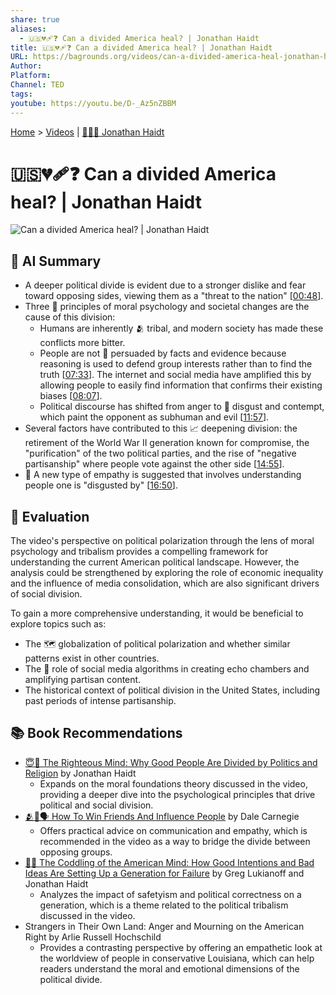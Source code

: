 ```yaml
---
share: true
aliases:
  - 🇺🇸💔🩹❓ Can a divided America heal? | Jonathan Haidt
title: 🇺🇸💔🩹❓ Can a divided America heal? | Jonathan Haidt
URL: https://bagrounds.org/videos/can-a-divided-america-heal-jonathan-haidt
Author:
Platform:
Channel: TED
tags:
youtube: https://youtu.be/D-_Az5nZBBM
---
```

[Home](../index.md) > [Videos](./index.md) | [🧠🤝🐘 Jonathan Haidt](../people/jonathan-haidt.md)  
# 🇺🇸💔🩹❓ Can a divided America heal? | Jonathan Haidt  
![Can a divided America heal? | Jonathan Haidt](https://youtu.be/D-_Az5nZBBM)  
  
## 🤖 AI Summary  
* A deeper political divide is evident due to a stronger dislike and fear toward opposing sides, viewing them as a "threat to the nation" \[[00:48](http://www.youtube.com/watch?v=D-_Az5nZBBM&t=48)].  
* Three 🤝 principles of moral psychology and societal changes are the cause of this division:  
    * Humans are inherently 🫂 tribal, and modern society has made these conflicts more bitter.  
    * People are not 🧠 persuaded by facts and evidence because reasoning is used to defend group interests rather than to find the truth \[[07:33](http://www.youtube.com/watch?v=D-_Az5nZBBM&t=453)]. The internet and social media have amplified this by allowing people to easily find information that confirms their existing biases \[[08:07](http://www.youtube.com/watch?v=D-_Az5nZBBM&t=487)].  
    * Political discourse has shifted from anger to 🤢 disgust and contempt, which paint the opponent as subhuman and evil \[[11:57](http://www.youtube.com/watch?v=D-_Az5nZBBM&t=717)].  
* Several factors have contributed to this 📈 deepening division: the retirement of the World War II generation known for compromise, the "purification" of the two political parties, and the rise of "negative partisanship" where people vote against the other side \[[14:55](http://www.youtube.com/watch?v=D-_Az5nZBBM&t=895)].  
* 👀 A new type of empathy is suggested that involves understanding people one is "disgusted by" \[[16:50](http://www.youtube.com/watch?v=D-_Az5nZBBM&t=1010)].  
  
## 🤔 Evaluation  
The video's perspective on political polarization through the lens of moral psychology and tribalism provides a compelling framework for understanding the current American political landscape. However, the analysis could be strengthened by exploring the role of economic inequality and the influence of media consolidation, which are also significant drivers of social division.  
  
To gain a more comprehensive understanding, it would be beneficial to explore topics such as:  
* The 🗺️ globalization of political polarization and whether similar patterns exist in other countries.  
* The 📱 role of social media algorithms in creating echo chambers and amplifying partisan content.  
* The historical context of political division in the United States, including past periods of intense partisanship.  
  
## 📚 Book Recommendations  
* [😇🧠 The Righteous Mind: Why Good People Are Divided by Politics and Religion](../books/the-righteous-mind.md) by Jonathan Haidt  
    * Expands on the moral foundations theory discussed in the video, providing a deeper dive into the psychological principles that drive political and social division.  
* [🫂🤝🗣️ How To Win Friends And Influence People](../books/how-to-win-friends-and-influence-people.md) by Dale Carnegie  
    * Offers practical advice on communication and empathy, which is recommended in the video as a way to bridge the divide between opposing groups.  
* [🤕👶 The Coddling of the American Mind: How Good Intentions and Bad Ideas Are Setting Up a Generation for Failure](../books/the-coddling-of-the-american-mind-how-good-intentions-and-bad-ideas-are-setting-up-a-generation-for-failure.md) by Greg Lukianoff and Jonathan Haidt  
    * Analyzes the impact of safetyism and political correctness on a generation, which is a theme related to the political tribalism discussed in the video.  
* Strangers in Their Own Land: Anger and Mourning on the American Right by Arlie Russell Hochschild  
    * Provides a contrasting perspective by offering an empathetic look at the worldview of people in conservative Louisiana, which can help readers understand the moral and emotional dimensions of the political divide.
